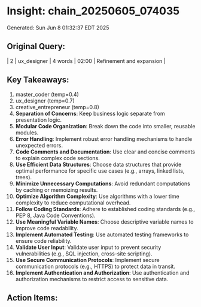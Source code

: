 # Insight: chain_20250605_074035
Generated: Sun Jun  8 01:32:37 EDT 2025

## Original Query:
| 2 | ux_designer | 4 words | 02:00 | Refinement and expansion |

## Key Takeaways:
1. master_coder (temp=0.4)
2. ux_designer (temp=0.7)
3. creative_entrepreneur (temp=0.8)
1. **Separation of Concerns**: Keep business logic separate from presentation logic.
2. **Modular Code Organization**: Break down the code into smaller, reusable modules.
3. **Error Handling**: Implement robust error handling mechanisms to handle unexpected errors.
4. **Code Comments and Documentation**: Use clear and concise comments to explain complex code sections.
1. **Use Efficient Data Structures**: Choose data structures that provide optimal performance for specific use cases (e.g., arrays, linked lists, trees).
2. **Minimize Unnecessary Computations**: Avoid redundant computations by caching or memoizing results.
3. **Optimize Algorithm Complexity**: Use algorithms with a lower time complexity to reduce computational overhead.
1. **Follow Coding Standards**: Adhere to established coding standards (e.g., PEP 8, Java Code Conventions).
2. **Use Meaningful Variable Names**: Choose descriptive variable names to improve code readability.
3. **Implement Automated Testing**: Use automated testing frameworks to ensure code reliability.
1. **Validate User Input**: Validate user input to prevent security vulnerabilities (e.g., SQL injection, cross-site scripting).
2. **Use Secure Communication Protocols**: Implement secure communication protocols (e.g., HTTPS) to protect data in transit.
3. **Implement Authentication and Authorization**: Use authentication and authorization mechanisms to restrict access to sensitive data.

## Action Items:
